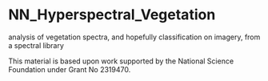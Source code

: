 # NN_Hyperspectral_Vegetation
analysis of vegetation spectra, and hopefully classification on imagery, from a spectral library

This material is based upon work supported by the National Science Foundation under Grant No 2319470.
